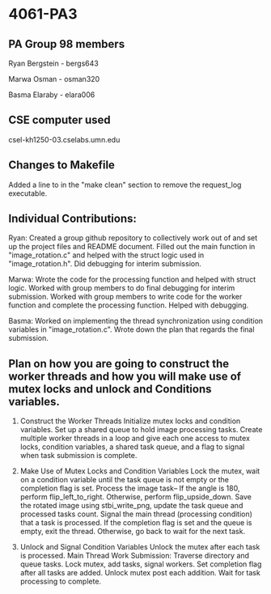 # 4061-PA3

## PA Group 98 members

Ryan Bergstein - bergs643

Marwa Osman - osman320

Basma Elaraby - elara006

## CSE computer used

csel-kh1250-03.cselabs.umn.edu

## Changes to Makefile

Added a line to in the "make clean" section to remove the request_log executable.

## Individual Contributions: 

Ryan: Created a group github repository to collectively work out of and set up the project files and README document. Filled out the main function in "image_rotation.c" and helped with the struct logic used in "image_rotation.h". Did debugging for interim submission.

Marwa: Wrote the code for the processing function and helped with struct logic. Worked with group members to do final debugging for interim submission. Worked with group members to write code for the worker function and complete the processing function. Helped with debugging.   

Basma: Worked on implementing the thread synchronization using condition variables in "image_rotation.c". Wrote down the plan that regards the final submission. 

## Plan on how you are going to construct the worker threads and how you will make use of mutex locks and unlock and Conditions variables.

1) Construct the Worker Threads
   Initialize mutex locks and condition variables.
   Set up a shared queue to hold image processing tasks.
   Create multiple worker threads in a loop and give each one access to mutex locks, condition variables, a shared task queue, and a flag to signal when task submission is complete.

2) Make Use of Mutex Locks and Condition Variables
   Lock the mutex, wait on a condition variable until the task queue is not empty or the completion flag is set.
   Process the image task– If the angle is 180, perform flip_left_to_right. Otherwise, perform flip_upside_down.
   Save the rotated image using stbi_write_png, update the task queue and processed tasks count.
   Signal the main thread (processing condition) that a task is processed.
   If the completion flag is set and the queue is empty, exit the thread. Otherwise, go back to wait for the next task.


3) Unlock and Signal Condition Variables
   Unlock the mutex after each task is processed.
   Main Thread Work Submission:
   Traverse directory and queue tasks.
   Lock mutex, add tasks, signal workers.
   Set completion flag after all tasks are added.
   Unlock mutex post each addition.
   Wait for task processing to complete.


